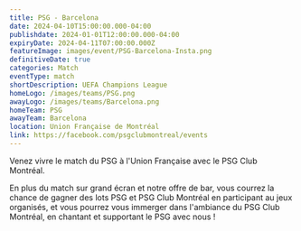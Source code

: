 ```yaml
---
title: PSG - Barcelona
date: 2024-04-10T15:00:00.000-04:00
publishdate: 2024-01-01T12:00:00.000-04:00
expiryDate: 2024-04-11T07:00:00.000Z
featureImage: images/event/PSG-Barcelona-Insta.png
definitiveDate: true
categories: Match
eventType: match
shortDescription: UEFA Champions League
homeLogo: /images/teams/PSG.png
awayLogo: /images/teams/Barcelona.png
homeTeam: PSG
awayTeam: Barcelona
location: Union Française de Montréal
link: https://facebook.com/psgclubmontreal/events
---
```


Venez vivre le match du PSG à l'Union Française avec le PSG Club Montréal.

En plus du match sur grand écran et notre offre de bar, vous courrez la chance de gagner des lots PSG et PSG Club Montréal en participant au jeux organisés, et vous pourrez vous immerger dans l'ambiance du PSG Club Montréal, en chantant et supportant le PSG avec nous !

